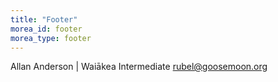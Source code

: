```yaml
---
title: "Footer"
morea_id: footer
morea_type: footer
---
```


Allan Anderson | Waiākea Intermediate
rubel@goosemoon.org
